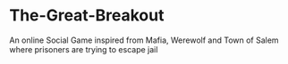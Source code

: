 # The-Great-Breakout
An online Social Game inspired from Mafia, Werewolf and Town of Salem where prisoners are trying to escape jail
